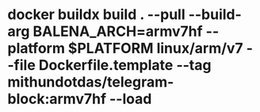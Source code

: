 




# docker buildx build . --pull --build-arg BALENA_ARCH=armv7hf --platform $PLATFORM linux/arm/v7 --file Dockerfile.template --tag mithundotdas/telegram-block:armv7hf --load

